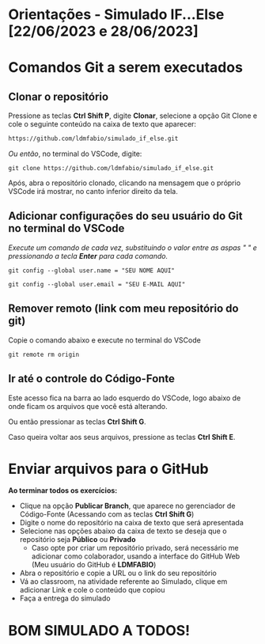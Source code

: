 # Orientações - Simulado IF...Else [22/06/2023 e 28/06/2023]

# Comandos Git a serem executados

## Clonar o repositório
Pressione as teclas **Ctrl Shift P**, digite **Clonar**, selecione a opção Git Clone e cole o seguinte conteúdo na caixa de texto que aparecer:
```html
https://github.com/ldmfabio/simulado_if_else.git
```
*Ou então*, no terminal do VSCode, digite:
```GIT>
git clone https://github.com/ldmfabio/simulado_if_else.git
```

Após, abra o repositório clonado, clicando na mensagem que o próprio VSCode irá mostrar, no canto inferior direito da tela.


## Adicionar configurações do seu usuário do Git no terminal do VSCode
*Execute um comando de cada vez, substituindo o valor entre as aspas " " e pressionando a tecla **Enter** para cada comando.*
```GIT
git config --global user.name = "SEU NOME AQUI"
```
```GIT
git config --global user.email = "SEU E-MAIL AQUI"
```

## Remover remoto (link com meu repositório do git)
Copie o comando abaixo e execute no terminal do VSCode
```GIT
git remote rm origin
```

## Ir até o controle do Código-Fonte
Este acesso fica na barra ao lado esquerdo do VSCode, logo abaixo de onde ficam os arquivos que você está alterando.

Ou então pressionar as teclas **Ctrl Shift G**.

Caso queira voltar aos seus arquivos, pressione as teclas **Ctrl Shift E**.

# Enviar arquivos para o GitHub
**Ao terminar todos os exercícios:**
* Clique na opção **Publicar Branch**, que aparece no gerenciador de Código-Fonte (Acessando com as teclas **Ctrl Shift G**)
* Digite o nome do repositório na caixa de texto que será apresentada
* Selecione nas opções abaixo da caixa de texto se deseja que o repositório seja **Público** ou **Privado**
  * Caso opte por criar um repositório privado, será necessário me adicionar como colaborador, usando a interface do GitHub Web (Meu usuário do GitHub é **LDMFABIO**)
* Abra o repositório e copie a URL ou o link do seu repositório
* Vá ao classroom, na atividade referente ao Simulado, clique em adicionar Link e cole o conteúdo que copiou
* Faça a entrega do simulado

# BOM SIMULADO A TODOS!
